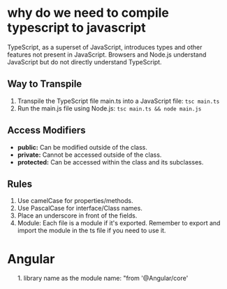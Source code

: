 <div class = "typescript" >
    <h1> why do we need to compile typescript to javascript</h1>
    <p>
    TypeScript, as a superset of JavaScript, introduces types and other features not present in JavaScript. Browsers and Node.js understand JavaScript but do not directly understand TypeScript. 
    </p>
     <h2>Way to Transpile</h2>
<ol>
    <li>Transpile the TypeScript file main.ts into a JavaScript file: <code>tsc main.ts</code></li>
    <li>Run the main.js file using Node.js: <code>tsc main.ts && node main.js</code></li>
</ol>

<h2>Access Modifiers</h2>
<ul>
    <li><strong>public:</strong> Can be modified outside of the class.</li>
    <li><strong>private:</strong> Cannot be accessed outside of the class.</li>
    <li><strong>protected:</strong> Can be accessed within the class and its subclasses.</li>
</ul>

<h2>Rules</h2>
<ol>
    <li>Use camelCase for properties/methods.</li>
    <li>Use PascalCase for interface/Class names.</li>
    <li>Place an underscore in front of the fields.</li>
    <li>Module: Each file is a module if it's exported. Remember to export and import the module in the ts file if you need to use it.</li>
</ol>

</div>
<h1> Angular</h1>
<ul> 1. library name as the module name: "from '@Angular/core'</ul>